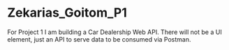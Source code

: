 # Zekarias_Goitom_P1
For Project 1 I am building a Car Dealership Web API. There will not be a UI element, just an API to serve data to be consumed via Postman.
